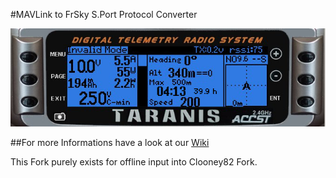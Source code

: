 #MAVLink to FrSky S.Port Protocol Converter

![Main Screen](https://raw.githubusercontent.com/Clooney82/MavLink_FrSkySPort/s-c-l-v-rc-opentx2.1/images/Telemetryscreen%2001.jpg)

##For more Informations have a look at our [Wiki](https://github.com/Clooney82/MavLink_FrSkySPort/wiki)

This Fork purely exists for offline input into Clooney82 Fork.
